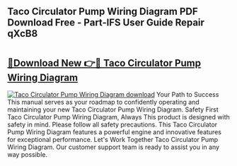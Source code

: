 ## Taco Circulator Pump Wiring Diagram PDF Download Free - Part-lFS User Guide Repair qXcB8

# <h2><a href="http://dfjo2j.blite.top/?on=Taco+Circulator+Pump+Wiring+Diagram">🔗Download New 👉🔴 Taco Circulator Pump Wiring Diagram</a></h2>

[![Taco Circulator Pump Wiring Diagram download](https://i.imgur.com/lujVjoI.png)](http://dfjo2j.blite.top/?on=Taco+Circulator+Pump+Wiring+Diagram)
Your Path to Success This manual serves as your roadmap to confidently operating and maintaining your new Taco Circulator Pump Wiring Diagram. Safety First Taco Circulator Pump Wiring Diagram, Always This product is designed with safety in mind. Please follow all safety precautions. This Taco Circulator Pump Wiring Diagram features a powerful engine and innovative features for exceptional performance. Let's Work Together Taco Circulator Pump Wiring Diagram. Our customer support team is ready to assist you in any way possible.
